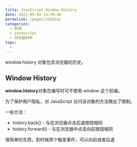 ```yaml
---
title: JavaScript Window History
date: 2021-05-04 14:39:46
permalink: /pages/241814/
categories:
  - 前端
  - javascript
  - 浏览器BOM
tags:
  - 
---
```

window.history 对象包含浏览器的历史。

## Window History

**window.history**对象在编写时可不使用 window 这个前缀。

为了保护用户隐私，对 JavaScript 访问该对象的方法做出了限制。

一些方法：

- history.back() - 与在浏览器点击后退按钮相同
- history.forward() - 与在浏览器中点击向前按钮相同

很简单的东西，到时候弄个触发事件，可以向前或者后退

